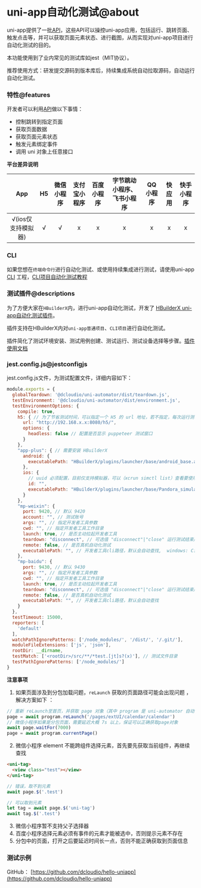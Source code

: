 # uni-app自动化测试@about

uni-app提供了一批[API](/collocation/auto/api)，这些API可以操控uni-app应用，包括运行、跳转页面、触发点击等，并可以获取页面元素状态、进行截图，从而实现对uni-app项目进行自动化测试的目的。

本功能使用到了业内常见的测试库如jest（MIT协议）。

推荐使用方式：研发提交源码到版本库后，持续集成系统自动拉取源码，自动运行自动化测试。

### 特性@features
开发者可以利用[API](/collocation/auto/api)做以下事情：

* 控制跳转到指定页面
* 获取页面数据
* 获取页面元素状态
* 触发元素绑定事件
* 调用 uni 对象上任意接口

**平台差异说明**

|App|H5|微信小程序|支付宝小程序|百度小程序|字节跳动小程序、飞书小程序|QQ小程序|快应用|快手小程序|
|:-:|:-:|:-:|:-:|:-:|:-:|:-:|:-:|:-:|
|√(ios仅支持模拟器)|√|√|x|x|x|x|x|x|

### CLI

如果您想在`终端命令行`进行自动化测试、或使用持续集成进行测试，请使用uni-app [CLI](https://uniapp.dcloud.net.cn/quickstart?id=_2-通过vue-cli命令行) 工程，[CLI项目自动化测试教程](/collocation/auto/uniapp-cli-project)

### 测试插件@descriptions

为了方便大家在`HBuilderX`内，进行uni-app自动化测试，开发了 [HBuilderX uni-app自动化测试插件](https://ext.dcloud.net.cn/plugin?id=5708)。

插件支持在HBuilderX内对`uni-app普通项目`、`CLI项目`进行自动化测试。

插件简化了测试环境安装、测试用例创建、测试运行、测试设备选择等步骤。[插件使用文档](/collocation/auto/hbuilderx-extension/index)


### jest.config.js@jestconfigjs

jest.config.js文件，为测试配置文件，详细内容如下：

```js
module.exports = {
  globalTeardown: '@dcloudio/uni-automator/dist/teardown.js',
  testEnvironment: '@dcloudio/uni-automator/dist/environment.js',
  testEnvironmentOptions: {
    compile: true,
    h5: { // 为了节省测试时间，可以指定一个 H5 的 url 地址，若不指定，每次运行测试，会先 npm run dev:h5
      url: "http://192.168.x.x:8080/h5/",
      options: {
        headless: false // 配置是否显示 puppeteer 测试窗口
      }
    },
    "app-plus": { // 需要安装 HBuilderX
      android: {
        executablePath: "HBuilderX/plugins/launcher/base/android_base.apk" // apk 目录
      },
      ios: {
        // uuid 必须配置，目前仅支持模拟器，可以（xcrun simctl list）查看要使用的模拟器 uuid
        id: "",
        executablePath: "HBuilderX/plugins/launcher/base/Pandora_simulator.app" // ipa 目录
      }
    },
    "mp-weixin": {
      port: 9420, // 默认 9420
      account: "", // 测试账号
      args: "", // 指定开发者工具参数
      cwd: "", // 指定开发者工具工作目录
      launch: true, // 是否主动拉起开发者工具
      teardown: "disconnect", // 可选值 "disconnect"|"close" 运行测试结束后，断开开发者工具或关闭开发者工具
      remote: false, // 是否真机自动化测试
      executablePath: "", // 开发者工具cli路径，默认会自动查找,  windows: C:/Program Files (x86)/Tencent/微信web开发者工具/cli.bat", mac: /Applications/wechatwebdevtools.app/Contents/MacOS/cli
    },
    "mp-baidu": {
      port: 9430, // 默认 9430
      args: "", // 指定开发者工具参数
      cwd: "", // 指定开发者工具工作目录
      launch: true, // 是否主动拉起开发者工具
      teardown: "disconnect", // 可选值 "disconnect"|"close" 运行测试结束后，断开开发者工具或关闭开发者工具
      remote: false, // 是否真机自动化测试
      executablePath: "", // 开发者工具cli路径，默认会自动查找
    }
  },
  testTimeout: 15000,
  reporters: [
    'default'
  ],
  watchPathIgnorePatterns: ['/node_modules/', '/dist/', '/.git/'],
  moduleFileExtensions: ['js', 'json'],
  rootDir: __dirname,
  testMatch: ['<rootDir>/src/**/*test.[jt]s?(x)'], // 测试文件目录
  testPathIgnorePatterns: ['/node_modules/']
}

```



**注意事项**

1. 如果页面涉及到分包加载问题，`reLaunch` 获取的页面路径可能会出现问题 ，解决方案如下 ：
```javascript
// 重新 reLaunch至首页，并获取 page 对象（其中 program 是 uni-automator 自动注入的全局对象）
page = await program.reLaunch('/pages/extUI/calendar/calendar')
// 微信小程序如果是分包页面，需要延迟大概 7s 以上，保证可以正确获取page对象
await page.waitFor(7000)
page = await program.currentPage()
```

2. 微信小程序 element 不能跨组件选择元素，首先要先获取当前组件，再继续查找

```html
<uni-tag>
  <view class="test"></view>
</uni-tag>
```

```javascript
// 错误，取不到元素
await page.$('.test')

// 可以取到元素
let tag = await page.$('uni-tag')
await tag.$('.test')
```

3. 微信小程序暂不支持父子选择器
4. 百度小程序选择元素必须有事件的元素才能被选中，否则提示元素不存在
5. 分包中的页面，打开之后要延迟时间长一点，否则不能正确获取到页面信息

### 测试示例

GitHub： [https://github.com/dcloudio/hello-uniapp](https://github.com/dcloudio/hello-uniapp)
